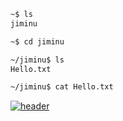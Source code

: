 ```bash
~$ ls   
jiminu

~$ cd jiminu

~/jiminu$ ls
Hello.txt

~/jiminu$ cat Hello.txt
```

[![header](https://capsule-render.vercel.app/api?type=speech&height=200&color=0:a3cca3,100:b5d692&text=Hello,%20world!&reversal=true&fontAlignY=42&animation=fadeIn&fontColor=111111)](https://jiminu.github.io)

<!--
![Anurag's GitHub stats](https://github-readme-stats.vercel.app/api?username=jiminu&show_icons=true&theme=dark)
-->
<!--
![Top Langs](https://github-readme-stats.vercel.app/api/top-langs/?username=jiminu&layout=compact&theme=dark)
-->

<!--
**jiminu/jiminu** is a ✨ _special_ ✨ repository because its `README.md` (this file) appears on your GitHub profile.

Here are some ideas to get you started:

- 🔭 I’m currently working on ...
- 🌱 I’m currently learning ...
- 👯 I’m looking to collaborate on ...
- 🤔 I’m looking for help with ...
- 💬 Ask me about ...
- 📫 How to reach me: ...
- 😄 Pronouns: ...
- ⚡ Fun fact: ...
-->
